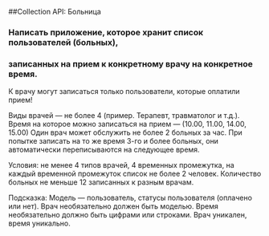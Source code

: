 ##Collection API: Больница

### Написать приложение, которое хранит список пользователей (больных), 
### записанных на прием к конкретному врачу на конкретное время.

К врачу могут записаться только пользователи, которые оплатили прием!

Виды врачей — не более 4 (пример. Терапевт, травматолог и т.д.).
Время на которое можно записаться на прием — (10.00, 11.00, 14.00, 15.00) 
Один врач может обслужить не более 2 больных за час. 
При попытке записать на то же время 3-го и более больных, 
они автоматически переписываются на следующее время.

Условия: не менее 4 типов врачей, 4 временных промежутка, 
на каждый временной промежуток список не более 2 человек. 
Количество больных не меньше 12 записанных к разным врачам.

Подсказка:
Модель — пользователь, статусы пользователя (оплачено или нет). 
Врач необязательно должен быть моделью. 
Время необязательно должно быть цифрами или строками. 
Врач уникален, время уникально.